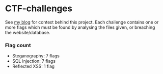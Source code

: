 # CTF-challenges

See [my blog](https://www.openlearning.com/u/lukeos/blog/SomethingAwesomeProposal/) for context behind this project. Each challenge contains one or more flags which must be found by analysing the files given, or breaching the website/database.

### Flag count
* Steganography: 7 flags
* SQL Injection: 7 flags
* Reflected XSS: 1 flag
